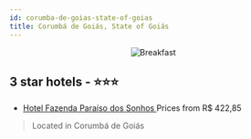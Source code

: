 ```yaml
---
id: corumba-de-goias-state-of-goias
title: Corumbá de Goiás, State of Goiás
---
```


<center><img src="https://static.hotelurbano.com/reservas/prod0/5/5146/557c4160f0c07_0001.jpg" alt="Breakfast" /></center>


##  3 star hotels - ⭐️⭐️⭐️

-    [Hotel Fazenda Paraíso dos Sonhos ](https://us.hurb.com/hotels/corumba-de-goias/hotel-fazenda-paraiso-dos-sonhos-5146?cmp=18055) Prices from R$ 422,85
   > Located in Corumbá de Goiás

